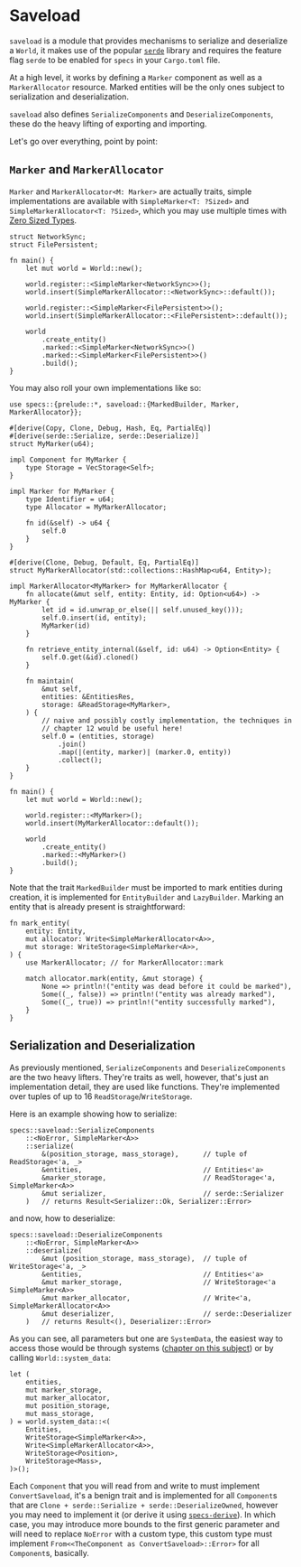 # Saveload

`saveload` is a module that provides mechanisms to serialize and deserialize a
`World`, it makes use of the popular [`serde`] library and requires the feature
flag `serde` to be enabled for `specs` in your `Cargo.toml` file.

At a high level, it works by defining a `Marker` component as well as a
`MarkerAllocator` resource. Marked entities will be the only ones subject to
serialization and deserialization.

`saveload` also defines `SerializeComponents` and `DeserializeComponents`,
these do the heavy lifting of exporting and importing.

Let's go over everything, point by point:

## `Marker` and `MarkerAllocator`

`Marker` and `MarkerAllocator<M: Marker>` are actually traits, simple
implementations are available with `SimpleMarker<T: ?Sized>` and
`SimpleMarkerAllocator<T: ?Sized>`, which you may use multiple times with
[Zero Sized Types].

```rust,ignore
struct NetworkSync;
struct FilePersistent;

fn main() {
    let mut world = World::new();

    world.register::<SimpleMarker<NetworkSync>>();
    world.insert(SimpleMarkerAllocator::<NetworkSync>::default());

    world.register::<SimpleMarker<FilePersistent>>();
    world.insert(SimpleMarkerAllocator::<FilePersistent>::default());

    world
        .create_entity()
        .marked::<SimpleMarker<NetworkSync>>()
        .marked::<SimpleMarker<FilePersistent>>()
        .build();
}

```

You may also roll your own implementations like so:

```rust,ignore
use specs::{prelude::*, saveload::{MarkedBuilder, Marker, MarkerAllocator}};

#[derive(Copy, Clone, Debug, Hash, Eq, PartialEq)]
#[derive(serde::Serialize, serde::Deserialize)]
struct MyMarker(u64);

impl Component for MyMarker {
    type Storage = VecStorage<Self>;
}

impl Marker for MyMarker {
    type Identifier = u64;
    type Allocator = MyMarkerAllocator;

    fn id(&self) -> u64 {
        self.0
    }
}

#[derive(Clone, Debug, Default, Eq, PartialEq)]
struct MyMarkerAllocator(std::collections::HashMap<u64, Entity>);

impl MarkerAllocator<MyMarker> for MyMarkerAllocator {
    fn allocate(&mut self, entity: Entity, id: Option<u64>) -> MyMarker {
        let id = id.unwrap_or_else(|| self.unused_key()));
        self.0.insert(id, entity);
        MyMarker(id)
    }

    fn retrieve_entity_internal(&self, id: u64) -> Option<Entity> {
        self.0.get(&id).cloned()
    }

    fn maintain(
        &mut self,
        entities: &EntitiesRes,
        storage: &ReadStorage<MyMarker>,
    ) {
        // naive and possibly costly implementation, the techniques in
        // chapter 12 would be useful here!
        self.0 = (entities, storage)
            .join()
            .map(|(entity, marker)| (marker.0, entity))
            .collect();
    }
}

fn main() {
    let mut world = World::new();

    world.register::<MyMarker>();
    world.insert(MyMarkerAllocator::default());

    world
        .create_entity()
        .marked::<MyMarker>()
        .build();
}
```

Note that the trait `MarkedBuilder` must be imported to mark entities during
creation, it is implemented for `EntityBuilder` and `LazyBuilder`. Marking an
entity that is already present is straightforward:

```rust,ignore
fn mark_entity(
    entity: Entity,
    mut allocator: Write<SimpleMarkerAllocator<A>>,
    mut storage: WriteStorage<SimpleMarker<A>>,
) {
    use MarkerAllocator; // for MarkerAllocator::mark

    match allocator.mark(entity, &mut storage) {
        None => println!("entity was dead before it could be marked"),
        Some((_, false)) => println!("entity was already marked"),
        Some((_, true)) => println!("entity successfully marked"),
    }
}
```

## Serialization and Deserialization

As previously mentioned, `SerializeComponents` and `DeserializeComponents` are
the two heavy lifters. They're traits as well, however, that's just an
implementation detail, they are used like functions. They're implemented over
tuples of up to 16 `ReadStorage`/`WriteStorage`.

Here is an example showing how to serialize:

```rust,ignore
specs::saveload::SerializeComponents
    ::<NoError, SimpleMarker<A>>
    ::serialize(
        &(position_storage, mass_storage),      // tuple of ReadStorage<'a, _>
        &entities,                              // Entities<'a>
        &marker_storage,                        // ReadStorage<'a, SimpleMarker<A>>
        &mut serializer,                        // serde::Serializer
    )   // returns Result<Serializer::Ok, Serializer::Error>
```

and now, how to deserialize:

```rust,ignore
specs::saveload::DeserializeComponents
    ::<NoError, SimpleMarker<A>>
    ::deserialize(
        &mut (position_storage, mass_storage),  // tuple of WriteStorage<'a, _>
        &entities,                              // Entities<'a>
        &mut marker_storage,                    // WriteStorage<'a SimpleMarker<A>>
        &mut marker_allocator,                  // Write<'a, SimpleMarkerAllocator<A>>
        &mut deserializer,                      // serde::Deserializer
    )   // returns Result<(), Deserializer::Error>
```

As you can see, all parameters but one are `SystemData`, the easiest way to
access those would be through systems ([chapter on this subject][c6]) or by
calling `World::system_data`:

```rust,ignore
let (
    entities,
    mut marker_storage,
    mut marker_allocator,
    mut position_storage,
    mut mass_storage,
) = world.system_data::<(
    Entities,
    WriteStorage<SimpleMarker<A>>,
    Write<SimpleMarkerAllocator<A>>,
    WriteStorage<Position>,
    WriteStorage<Mass>,
)>();
```

Each `Component` that you will read from and write to must implement
`ConvertSaveload`, it's a benign trait and is implemented for all `Component`s
that are `Clone + serde::Serialize + serde::DeserializeOwned`, however you may
need to implement it (or derive it using [`specs-derive`]). In which case, you
may introduce more bounds to the first generic parameter and will need to
replace `NoError` with a custom type, this custom type must implement
`From<<TheComponent as ConvertSaveload>::Error>` for all `Component`s,
basically.

[Zero Sized Types]: https://doc.rust-lang.org/nomicon/exotic-sizes.html#zero-sized-types-zsts
[`newtype`]: https://doc.rust-lang.org/1.0.0/style/features/types/newtype.html
[`serde`]: https://docs.rs/serde
[`specs-derive`]: https://docs.rs/specs-derive
[c6]: ./06_system_data.html
